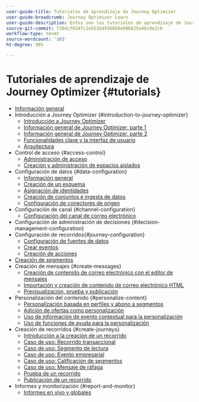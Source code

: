 ```yaml
---
user-guide-title: Tutoriales de aprendizaje de Journey Optimizer
user-guide-breadcrumb: Journey Optimizer Learn
user-guide-description: Estos son los tutoriales de aprendizaje de Journey Optimizer.
source-git-commit: f20dcf654fc2e552b4936860a99b825e40c0e2c6
workflow-type: tm+mt
source-wordcount: '163'
ht-degree: 96%

---
```



# Tutoriales de aprendizaje de Journey Optimizer {#tutorials}

+ [Información general](/help/overview.md)
+ Introducción a Journey Optimizer {#introduction-to-journey-optimizer}
   + [Introducción a Journey Optimizer](/help/introduction/introduction.md)
   + [Información general de Journey Optimizer, parte 1](/help/introduction/journey-optimizer-overview-part-1.md)
   + [Información general de Journey Optimizer, parte 2](/help/introduction/journey-optimizer-overview-part-2.md)
   + [Funcionalidades clave y la interfaz de usuario](/help/introduction/key-capabilities-and-user-interface.md)
   + [Arquitectura](/help/introduction/architecture.md)
+ Control de acceso {#access-control}
   + [Administración de acceso](/help/set-up-access/access-management.md)
   + [Creación y administración de espacios aislados](/help/set-up-access/create-and-manage-sandboxes.md)
+ Configuración de datos {#data-configuration}
   + [Información general](/help/set-up-data/set-up-data-overview.md)
   + [Creación de un esquema](/help/set-up-data/create-schema.md)
   + [Asignación de identidades](/help/set-up-data/map-identities.md)
   + [Creación de conjuntos e ingesta de datos](/help/set-up-data/create-datasets-and-ingest-data.md)
   + [Configuración de conectores de origen](/help/set-up-data/configure-source-connectors.md)
+ Configuración de canal {#channel-configuration}
   + [Configuración del canal de correo electrónico](/help/set-up-email-channel/set-up-email-channel.md)
+ Configuración de administración de decisiones {#decision-management-configuration}
+ Configuración de recorridos{#journey-configuration}
   + [Configuración de fuentes de datos](/help/set-up-journeys/configure-data-sources.md)
   + [Crear eventos](/help/set-up-journeys/create-events.md)
   + [Creación de acciones](/help/set-up-journeys/create-actions.md)
+ [Creación de segmentos](/help/set-up-resources/create-segments.md)
+ Creación de mensajes {#create-messages}
   + [Creación de contenido de correo electrónico con el editor de mensajes](/help/create-messages/create-email-content-with-the-message-editor.md)
   + [Importación y creación de contenido de correo electrónico HTML](/help/create-messages/import-and-author-html-email-content.md)
   + [Previsualización, prueba y publicación](/help/create-messages/preview-proof-and-publish.md)
+ Personalización del contenido {#personalize-content}
   + [Personalización basada en perfiles y abono a segmentos](/help/personalize-content/profile-and-segment-membership-based-personalization.md)
   + [Adición de ofertas como personalización](/help/personalize-content/add-offer-decisioning-to-messages.md)
   + [Uso de información de evento contextual para la personalización](/help/personalize-content/use-contextual-event-information-for-personalization.md)
   + [Uso de funciones de ayuda para la personalización](/help/personalize-content/use-helper-functions-for-personalization.md)
+ Creación de recorridos {#create-journeys}
   + [Introducción a la creación de un recorrido](/help/create-journeys/introduction-to-building-a-journey.md)
   + [Caso de uso: Recorrido transaccional](/help/create-journeys/use-case-transactional-journey.md)
   + [Caso de uso: Segmento de lectura](/help/create-journeys/use-case-read-segment.md)
   + [Caso de uso: Evento empresarial](/help/create-journeys/use-case-business-event.md)
   + [Caso de uso: Calificación de segmentos](/help/create-journeys/use-case-read-segment-qualification.md)
   + [Caso de uso: Mensaje de ráfaga](/help/create-journeys/use-case-burst-message.md)
   + [Prueba de un recorrido](/help/create-journeys/test-a-journey.md)
   + [Publicación de un recorrido](/help/create-journeys/publish-a-journey.md)
+ Informes y monitorización {#report-and-monitor}
   + [Informes en vivo y globales](/help/report-and-monitor/live-and-global-reports.md)
